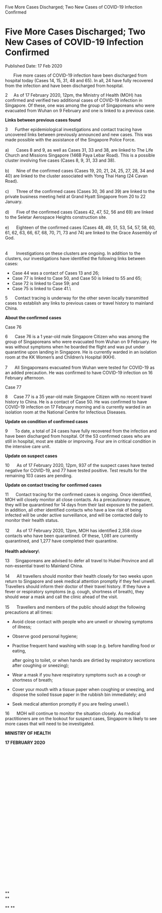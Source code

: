 Five More Cases Discharged; Two New Cases of COVID-19 Infection
Confirmed

Five More Cases Discharged; Two New Cases of COVID-19 Infection Confirmed
=========================================================================

Published Date: 17 Feb 2020

       Five more cases of COVID-19 infection have been discharged from
hospital today (Cases 14, 15, 31, 48 and 65). In all, 24 have fully
recovered from the infection and have been discharged from hospital.

2     As of 17 February 2020, 12pm, the Ministry of Health (MOH) has
confirmed and verified two additional cases of COVID-19 infection in
Singapore. Of these, one was among the group of Singaporeans who were
evacuated from Wuhan on 9 February and one is linked to a previous case.

**Links between previous cases found**

3      Further epidemiological investigations and contact tracing have
uncovered links between previously announced and new cases. This was
made possible with the assistance of the Singapore Police Force.\
\
a)      Cases 8 and 9, as well as Cases 31, 33 and 38, are linked to The
Life Church and Missions Singapore (146B Paya Lebar Road). This is a
possible cluster involving five cases (Cases 8, 9, 31, 33 and 38).\
\
b)      Nine of the confirmed cases (Cases 19, 20, 21, 24, 25, 27, 28,
34 and 40) are linked to the cluster associated with Yong Thai Hang (24
Cavan Road).\
\
c)      Three of the confirmed cases (Cases 30, 36 and 39) are linked to
the private business meeting held at Grand Hyatt Singapore from 20 to 22
January.\
\
d)      Five of the confirmed cases (Cases 42, 47, 52, 56 and 69) are
linked to the Seletar Aerospace Heights construction site.\
\
e)      Eighteen of the confirmed cases (Cases 48, 49, 51, 53, 54, 57,
58, 60, 61, 62, 63, 66, 67, 68, 70, 71, 73 and 74) are linked to the
Grace Assembly of God.\
\
\
4       Investigations on these clusters are ongoing. In addition to the
clusters, our investigations have identified the following links between
cases:

-   Case 44 was a contact of Cases 13 and 26;
-   Case 77 is linked to Case 50, and Case 50 is linked to 55 and 65;
-   Case 72 is linked to Case 59; and
-   Case 75 is linked to Case 41.\

5      Contact tracing is underway for the other seven locally
transmitted cases to establish any links to previous cases or travel
history to mainland China.

**About the confirmed cases**

Case 76

6      Case 76 is a 1 year-old male Singapore Citizen who was among the
group of Singaporeans who were evacuated from Wuhan on 9 February. He
was without symptoms when he boarded the flight and was put under
quarantine upon landing in Singapore. He is currently warded in an
isolation room at the KK Women’s and Children’s Hospital (KKH).\
\
7      All Singaporeans evacuated from Wuhan were tested for COVID-19 as
an added precaution. He was confirmed to have COVID-19 infection on 16
February afternoon.

Case 77

8     Case 77 is a 35 year-old male Singapore Citizen with no recent
travel history to China. He is a contact of Case 50. He was confirmed to
have COVID-19 infection on 17 February morning and is currently warded
in an isolation room at the National Centre for Infectious Diseases.

**Update on condition of confirmed cases**

9      To date, a total of 24 cases have fully recovered from the
infection and have been discharged from hospital. Of the 53 confirmed
cases who are still in hospital, most are stable or improving. Four are
in critical condition in the intensive care unit.

**Update on suspect cases**

10      As of 17 February 2020, 12pm, 937 of the suspect cases have
tested negative for COVID-19, and 77 have tested positive. Test results
for the remaining 103 cases are pending.

**Update on contact tracing for confirmed cases**

11      Contact tracing for the confirmed cases is ongoing. Once
identified, MOH will closely monitor all close contacts. As a
precautionary measure, they will be quarantined for 14 days from their
last exposure to the patient. In addition, all other identified contacts
who have a low risk of being infected will be under active surveillance,
and will be contacted daily to monitor their health status.\
\
12      As of 17 February 2020, 12pm, MOH has identified 2,358 close
contacts who have been quarantined. Of these, 1,081 are currently
quarantined, and 1,277 have completed their quarantine.\
**\
Health advisory**\

13     Singaporeans are advised to defer all travel to Hubei Province
and all non-essential travel to Mainland China.\
\
14      All travellers should monitor their health closely for two weeks
upon return to Singapore and seek medical attention promptly if they
feel unwell. Travellers should inform their doctor of their travel
history. If they have a fever or respiratory symptoms (e.g. cough,
shortness of breath), they should wear a mask and call the clinic ahead
of the visit.\
\
15      Travellers and members of the public should adopt the following
precautions at all times:

-   Avoid close contact with people who are unwell or showing symptoms
    of illness;
-   Observe good personal hygiene;
-   Practise frequent hand washing with soap (e.g. before handling food
    or eating,

    after going to toilet, or when hands are dirtied by respiratory
    secretions after coughing or sneezing);

-   Wear a mask if you have respiratory symptoms such as a cough or
    shortness of breath;
-   Cover your mouth with a tissue paper when coughing or sneezing, and
    dispose the soiled tissue paper in the rubbish bin immediately; and
-   Seek medical attention promptly if you are feeling unwell.\

16      MOH will continue to monitor the situation closely. As medical
practitioners are on the lookout for suspect cases, Singapore is likely
to see more cases that will need to be investigated.

**MINISTRY OF HEALTH**

**17 FEBRUARY 2020**

 

 

 

 

 

 

 

 

 

 

 

 

 

                          

 

**\
**

** **

 
